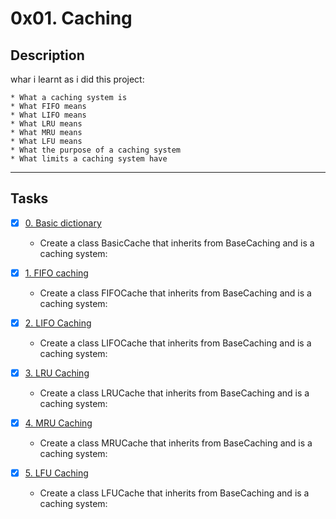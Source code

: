 # 0x01. Caching

## Description
whar i learnt as i did this project:

```
* What a caching system is
* What FIFO means
* What LIFO means
* What LRU means
* What MRU means
* What LFU means
* What the purpose of a caching system
* What limits a caching system have
```

---

## Tasks
+ [x] [0. Basic dictionary](./0-basic_cache.py)

  + Create a class BasicCache that inherits from BaseCaching and is a caching system:

+ [x] [1. FIFO caching](./1-fifo_cache.py)

  + Create a class FIFOCache that inherits from BaseCaching and is a caching system:

+ [x] [2. LIFO Caching](./2-lifo_cache.py)

  + Create a class LIFOCache that inherits from BaseCaching and is a caching system:

+ [x] [3. LRU Caching](./3-lru_cache.py)

  + Create a class LRUCache that inherits from BaseCaching and is a caching system:

+ [x] [4. MRU Caching](./4-mru_cache.py)

  + Create a class MRUCache that inherits from BaseCaching and is a caching system:

+ [x] [5. LFU Caching](./100-lfu_cache.py)

  + Create a class LFUCache that inherits from BaseCaching and is a caching system:

